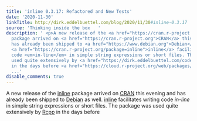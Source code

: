 ```yaml
---
title: 'inline 0.3.17: Refactored and New Tests'
date: '2020-11-30'
linkTitle: http://dirk.eddelbuettel.com/blog/2020/11/30#inline-0.3.17
source: 'Thinking inside the box   '
description: ' <p>A new release of the <a href="https://cran.r-project.org/package=inline">inline</a>
  package arrived on <a href="https://cran.r-project.org">CRAN</a> this evening and
  has already been shipped to <a href="https://www.debian.org">Debian</a> as well.
  <a href="https://cran.r-project.org/package=inline">inline</a> facilitates writing
  code <em>in-line</em> in simple string expressions or short files. The package was
  used quite extensively by <a href="https://dirk.eddelbuettel.com/code/rcpp.html">Rcpp</a>
  in the days before <a href="https://cloud.r-project.org/web/packages/Rcpp/vignettes/Rcpp-attr
  ...'
disable_comments: true
---
```

 <p>A new release of the <a href="https://cran.r-project.org/package=inline">inline</a> package arrived on <a href="https://cran.r-project.org">CRAN</a> this evening and has already been shipped to <a href="https://www.debian.org">Debian</a> as well. <a href="https://cran.r-project.org/package=inline">inline</a> facilitates writing code <em>in-line</em> in simple string expressions or short files. The package was used quite extensively by <a href="https://dirk.eddelbuettel.com/code/rcpp.html">Rcpp</a> in the days before <a href="https://cloud.r-project.org/web/packages/Rcpp/vignettes/Rcpp-attr ...